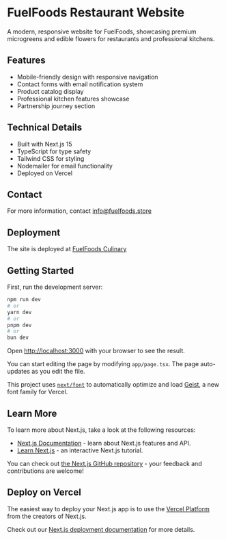 # FuelFoods Restaurant Website

A modern, responsive website for FuelFoods, showcasing premium microgreens and edible flowers for restaurants and professional kitchens.

## Features

- Mobile-friendly design with responsive navigation
- Contact forms with email notification system
- Product catalog display
- Professional kitchen features showcase
- Partnership journey section

## Technical Details

- Built with Next.js 15
- TypeScript for type safety
- Tailwind CSS for styling
- Nodemailer for email functionality
- Deployed on Vercel

## Contact

For more information, contact info@fuelfoods.store

## Deployment

The site is deployed at [FuelFoods Culinary](https://fuelfoods-culinaryfinal-g3u89t4g8-jiyassen-gmailcoms-projects.vercel.app/)

## Getting Started

First, run the development server:

```bash
npm run dev
# or
yarn dev
# or
pnpm dev
# or
bun dev
```

Open [http://localhost:3000](http://localhost:3000) with your browser to see the result.

You can start editing the page by modifying `app/page.tsx`. The page auto-updates as you edit the file.

This project uses [`next/font`](https://nextjs.org/docs/app/building-your-application/optimizing/fonts) to automatically optimize and load [Geist](https://vercel.com/font), a new font family for Vercel.

## Learn More

To learn more about Next.js, take a look at the following resources:

- [Next.js Documentation](https://nextjs.org/docs) - learn about Next.js features and API.
- [Learn Next.js](https://nextjs.org/learn) - an interactive Next.js tutorial.

You can check out [the Next.js GitHub repository](https://github.com/vercel/next.js) - your feedback and contributions are welcome!

## Deploy on Vercel

The easiest way to deploy your Next.js app is to use the [Vercel Platform](https://vercel.com/new?utm_medium=default-template&filter=next.js&utm_source=create-next-app&utm_campaign=create-next-app-readme) from the creators of Next.js.

Check out our [Next.js deployment documentation](https://nextjs.org/docs/app/building-your-application/deploying) for more details.